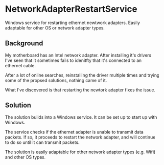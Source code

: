 # NetworkAdapterRestartService

Windows service for restarting ethernet newtwork adapters. Easily adaptable for other OS or network adapter types.

## Background

My motherboard has an Intel network adapter. After installing it's drivers I've seen that it sometimes fails to idenitfty that it's connected to an ethernet cable.

After a lot of online searches, reinstalling the driver multiple times and trying some of the propsed solutions, nothing came of it.

What I've discovered is that restarting the newtork adapter fixes the issue.

## Solution

The solution builds into a Windows service. It can be set up to start up with Windows.

The service checks if the ethernet adapter is unable to transmit data packets. If so, it proceeds to restart the network adapter, and will continue to do so until it can transmit packets.

The solution is easily adaptable for other network adapter types (e.g. Wifi) and other OS types.

